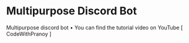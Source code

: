 # Multipurpose Discord Bot
Multipurpose discord bot • You can find the tutorial video on YouTube [ CodeWithPranoy ]
